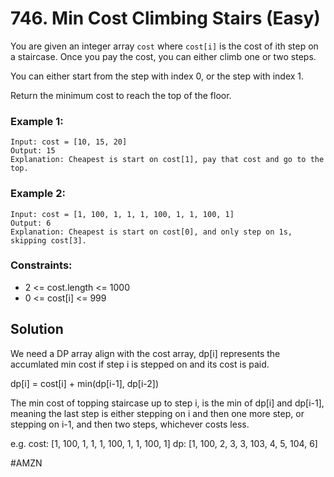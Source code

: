 # 746. Min Cost Climbing Stairs (Easy)

You are given an integer array `cost` where `cost[i]` is the cost of ith step on a staircase. Once you pay the cost, you can either climb one or two steps.

You can either start from the step with index 0, or the step with index 1.

Return the minimum cost to reach the top of the floor.

### Example 1:

```
Input: cost = [10, 15, 20]
Output: 15
Explanation: Cheapest is start on cost[1], pay that cost and go to the top.
```

### Example 2:

```
Input: cost = [1, 100, 1, 1, 1, 100, 1, 1, 100, 1]
Output: 6
Explanation: Cheapest is start on cost[0], and only step on 1s, skipping cost[3].
```

### Constraints:

- 2 <= cost.length <= 1000
- 0 <= cost[i] <= 999

## Solution

We need a DP array align with the cost array, dp[i] represents the accumlated min cost if step i is stepped on and its cost is paid.

dp[i] = cost[i] + min(dp[i-1], dp[i-2])

The min cost of topping staircase up to step i, is the min of dp[i] and dp[i-1], meaning the last step is either stepping on i and then one more step, or stepping on i-1, and then two steps, whichever costs less.

e.g.
cost: [1, 100, 1, 1, 1, 100, 1, 1, 100, 1]
dp: [1, 100, 2, 3, 3, 103, 4, 5, 104, 6]

#AMZN
